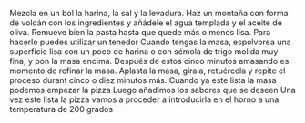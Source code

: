 Mezcla en un bol la harina, la sal y la levadura.
Haz un montaña con forma de volcán con los ingredientes y añádele el agua templada y el aceite de oliva.
Remueve bien la pasta hasta que quede más o menos lisa. Para hacerlo puedes utilizar un tenedor
Cuando tengas la masa, espolvorea una superfície lisa con un poco de harina o con sémola de trigo molida muy fina, y pon la masa encima. 
Después de estos cinco minutos amasando es momento de refinar la masa. Aplasta la masa, gírala, retuércela y repite el proceso durant cinco o diez minutos más.
Cuando ya este lista la masa podemos empezar la pizza 
Luego añadimos los sabores que se deseen
Una vez este lista la pizza vamos a proceder a introducirla en el horno a una temperatura de 200 grados